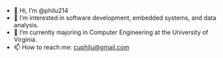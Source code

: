 - 👋 Hi, I’m @philu214
- 👀 I’m interested in software development, embedded systems, and data analysis.
- 🌱 I’m currently majoring in Computer Engineering at the University of Virginia.
- 📫 How to reach me: cuphilu@gmail.com

<!---
philu214/philu214 is a ✨ special ✨ repository because its `README.md` (this file) appears on your GitHub profile.
You can click the Preview link to take a look at your changes.
--->
